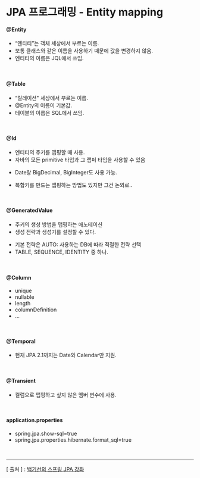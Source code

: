 JPA 프로그래밍 - Entity mapping
===

#### @Entity
+	“엔티티”는 객체 세상에서 부르는 이름.  
+	보통 클래스와 같은 이름을 사용하기 때문에 값을 변경하지 않음. 
+	엔티티의 이름은 JQL에서 쓰임.  

<br/>

#### @Table
+	“릴레이션" 세상에서 부르는 이름. 
+	@Entity의 이름이 기본값. 
+	테이블의 이름은 SQL에서 쓰임.  

<br/>

#### @Id
+	엔티티의 주키를 맵핑할 때 사용.  
+	자바의 모든 primitive 타입과 그 랩퍼 타입을 사용할 수 있음
  -	Date랑 BigDecimal, BigInteger도 사용 가능.
+	복합키를 만드는 맵핑하는 방법도 있지만 그건 논외로..  

<br/>

#### @GeneratedValue
+	주키의 생성 방법을 맵핑하는 애노테이션 
+	생성 전략과 생성기를 설정할 수 있다. 
  -	기본 전략은 AUTO: 사용하는 DB에 따라 적절한 전략 선택
  -	TABLE, SEQUENCE, IDENTITY 중 하나.

<br/>

#### @Column
+	unique  
+	nullable  
+	length  
+	columnDefinition  
+	... 
  
<br/>

#### @Temporal
+	현재 JPA 2.1까지는 Date와 Calendar만 지원. 

<br/>

#### @Transient
+	컬럼으로 맵핑하고 싶지 않은 멤버 변수에 사용.  

<br/>

#### application.properties
+	spring.jpa.show-sql=true  
+	spring.jpa.properties.hibernate.format_sql=true 

<br/>

---
[ 출처 ] : [백기선의 스프링 JPA 강좌](https://www.inflearn.com/course/%EC%8A%A4%ED%94%84%EB%A7%81-%EB%8D%B0%EC%9D%B4%ED%84%B0-jpa)
